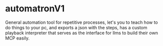 # automatronV1
General automation tool for repetitive processes, let's you to teach how to do things to your pc, and exports a json with the steps, has a custom playback interpreter that serves as the interface for llms to build their own MCP easily.
